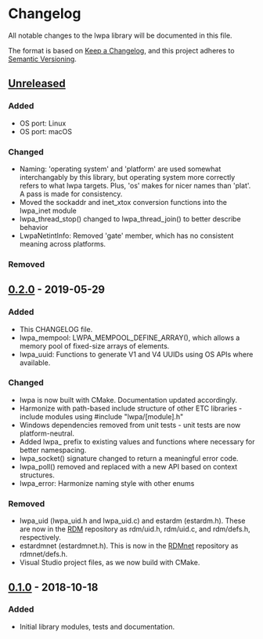 # Changelog
All notable changes to the lwpa library will be documented in this file.

The format is based on [Keep a Changelog](https://keepachangelog.com/en/1.0.0/),
and this project adheres to [Semantic Versioning](https://semver.org/spec/v2.0.0.html).

## [Unreleased]
### Added
- OS port: Linux
- OS port: macOS

### Changed
- Naming: 'operating system' and 'platform' are used somewhat interchangably by
  this library, but operating system more correctly refers to what lwpa targets.
  Plus, 'os' makes for nicer names than 'plat'. A pass is made for consistency.
- Moved the sockaddr and inet_xtox conversion functions into the lwpa_inet
  module
- lwpa_thread_stop() changed to lwpa_thread_join() to better describe behavior
- LwpaNetintInfo: Removed 'gate' member, which has no consistent meaning across
  platforms.

### Removed

## [0.2.0] - 2019-05-29
### Added
- This CHANGELOG file.
- lwpa_mempool: LWPA_MEMPOOL_DEFINE_ARRAY(), which allows a memory pool of
  fixed-size arrays of elements.
- lwpa_uuid: Functions to generate V1 and V4 UUIDs using OS APIs where
  available.

### Changed
- lwpa is now built with CMake. Documentation updated accordingly.
- Harmonize with path-based include structure of other ETC libraries - include
  modules using #include "lwpa/[module].h"
- Windows dependencies removed from unit tests - unit tests are now
  platform-neutral.
- Added lwpa_ prefix to existing values and functions where necessary for better
  namespacing.
- lwpa_socket() signature changed to return a meaningful error code.
- lwpa_poll() removed and replaced with a new API based on context structures.
- lwpa_error: Harmonize naming style with other enums

### Removed
- lwpa_uid (lwpa_uid.h and lwpa_uid.c) and estardm (estardm.h). These are now in
  the [RDM](https://github.com/ETCLabs/RDM) repository as rdm/uid.h, rdm/uid.c,
  and rdm/defs.h, respectively.
- estardmnet (estardmnet.h). This is now in the
  [RDMnet](https://github.com/ETCLabs/RDMnet) repository as rdmnet/defs.h.
- Visual Studio project files, as we now build with CMake.

## [0.1.0] - 2018-10-18
### Added
- Initial library modules, tests and documentation.

[Unreleased]: https://github.com/ETCLabs/lwpa/compare/master...develop
[0.2.0]: https://github.com/ETCLabs/lwpa/compare/v0.1.0...v0.2.0
[0.1.0]: https://github.com/ETCLabs/lwpa/releases/tag/v0.1.0
